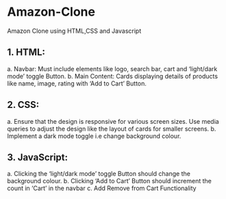 # Amazon-Clone
Amazon Clone using HTML,CSS and Javascript
## 1. HTML:
a. Navbar: Must include elements like logo, search bar, cart and ‘light/dark mode’ toggle Button.
b. Main Content: Cards displaying details of products like name, image, rating with ‘Add to Cart’ Button.

## 2. CSS:
a. Ensure that the design is responsive for various screen sizes. Use media queries to adjust the design like the layout of cards for smaller screens.
b. Implement a dark mode toggle i.e change background colour.

## 3. JavaScript:
a. Clicking the ‘light/dark mode’ toggle Button should change the background colour.
b. Clicking ‘Add to Cart’ Button should increment the count in ‘Cart’ in the navbar
c. Add Remove from Cart Functionality
